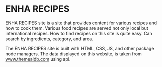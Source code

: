 # ENHA RECIPES
ENHA RECIPES site is a site that provides content for various recipes and how to cook them. Various food recipes are served not only local but international recipes. How to find recipes on this site is quite easy. Can search by ingredients, category, and area.

The ENHA RECIPES site is built with HTML, CSS, JS, and other package node managers. The data displayed on this website, is taken from www.themealdb.com using api.
